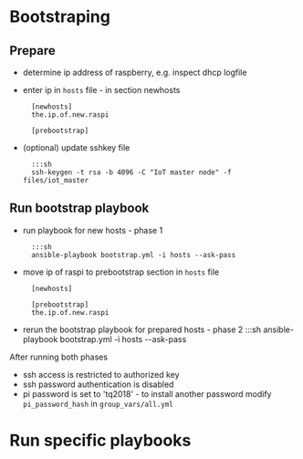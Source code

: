 # Bootstraping

## Prepare 
- determine ip address of raspberry, e.g. inspect dhcp logfile
- enter ip in `hosts` file - in section newhosts

        [newhosts]
        the.ip.of.new.raspi
        
        [prebootstrap]
        

- (optional) update sshkey file

        :::sh
        ssh-keygen -t rsa -b 4096 -C "IoT master node" -f files/iot_master

## Run bootstrap playbook

- run playbook for new hosts - phase 1

        :::sh
        ansible-playbook bootstrap.yml -i hosts --ask-pass
        

- move ip of raspi to prebootstrap section in `hosts` file

        [newhosts]
        
        [prebootstrap]
        the.ip.of.new.raspi
        

- rerun the bootstrap playbook for prepared hosts - phase 2
        :::sh
        ansible-playbook bootstrap.yml -i hosts --ask-pass
        

After running both phases 
- ssh access is restricted to authorized key 
- ssh password authentication is disabled
- pi password is set to 'tq2018' - to install another password modify `pi_password_hash` in `group_vars/all.yml`

# Run specific playbooks
